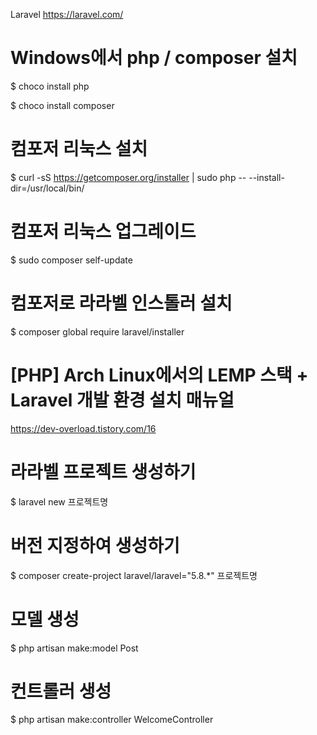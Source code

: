 Laravel
https://laravel.com/

# Windows에서 php / composer 설치

$ choco install php

$ choco install composer


# 컴포저 리눅스 설치

$ curl -sS https://getcomposer.org/installer | sudo php -- --install-dir=/usr/local/bin/

# 컴포저 리눅스 업그레이드

$ sudo composer self-update


# 컴포저로 라라벨 인스톨러 설치

$ composer global require laravel/installer


# [PHP] Arch Linux에서의 LEMP 스택 + Laravel 개발 환경 설치 매뉴얼
https://dev-overload.tistory.com/16


# 라라벨 프로젝트 생성하기
$ laravel new 프로젝트명


# 버전 지정하여 생성하기
$ composer create-project laravel/laravel="5.8.*" 프로젝트명


# 모델 생성
$ php artisan make:model Post


# 컨트롤러 생성
$ php artisan make:controller WelcomeController
